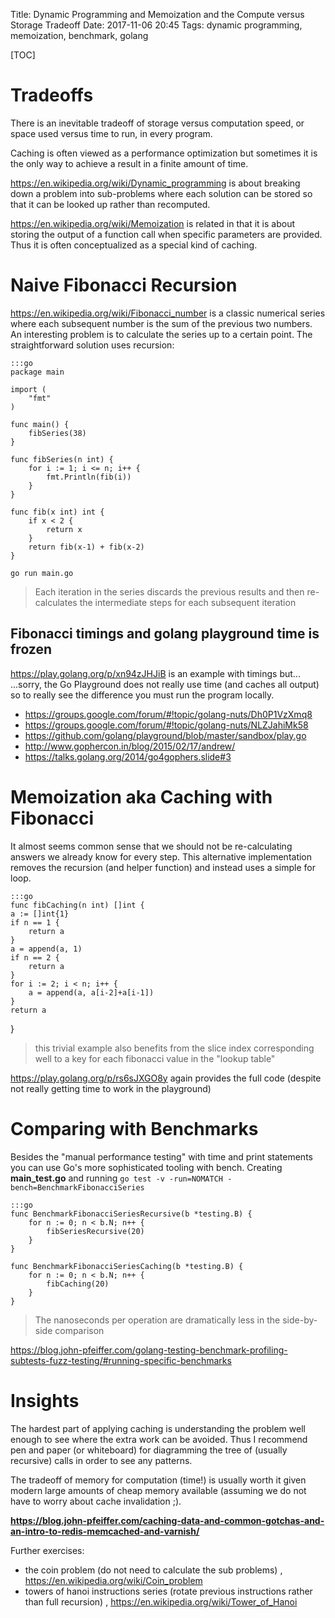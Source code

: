 Title: Dynamic Programming and Memoization and the Compute versus Storage Tradeoff
Date: 2017-11-06 20:45
Tags: dynamic programming, memoization, benchmark, golang

[TOC]

# Tradeoffs

There is an inevitable tradeoff of storage versus computation speed, or space used versus time to run, in every program.

Caching is often viewed as a performance optimization but sometimes it is the only way to achieve a result in a finite amount of time.

<https://en.wikipedia.org/wiki/Dynamic_programming> is about breaking down a problem into sub-problems where each solution can be stored so that it can be looked up rather than recomputed.

<https://en.wikipedia.org/wiki/Memoization> is related in that it is about storing the output of a function call when specific parameters are provided.
Thus it is often conceptualized as a special kind of caching.

# Naive Fibonacci Recursion

<https://en.wikipedia.org/wiki/Fibonacci_number> is a classic numerical series where each subsequent number is the sum of the previous two numbers.
An interesting problem is to calculate the series up to a certain point.  The straightforward solution uses recursion:

    :::go
    package main

    import (
        "fmt"
    )
    
    func main() {
        fibSeries(38)
    }
    
    func fibSeries(n int) {
        for i := 1; i <= n; i++ {
            fmt.Println(fib(i))
        }
    }
    
    func fib(x int) int {
        if x < 2 {
            return x
        }
        return fib(x-1) + fib(x-2)
    }

`go run main.go`

> Each iteration in the series discards the previous results and then re-calculates the intermediate steps for each subsequent iteration

## Fibonacci timings and golang playground time is frozen

<https://play.golang.org/p/xn94zJHJiB> is an example with timings but...
...sorry, the Go Playground does not really use time (and caches all output) so to really see the difference you must run the program locally.

- https://groups.google.com/forum/#!topic/golang-nuts/Dh0P1VzXmq8
- https://groups.google.com/forum/#!topic/golang-nuts/NLZJahiMk58
- https://github.com/golang/playground/blob/master/sandbox/play.go
- http://www.gophercon.in/blog/2015/02/17/andrew/
- https://talks.golang.org/2014/go4gophers.slide#3

# Memoization aka Caching with Fibonacci

It almost seems common sense that we should not be re-calculating answers we already know for every step.
This alternative implementation removes the recursion (and helper function) and instead uses a simple for loop.

    :::go
    func fibCaching(n int) []int {
    a := []int{1}
    if n == 1 {
        return a
    }
    a = append(a, 1)
    if n == 2 {
        return a
    }
    for i := 2; i < n; i++ {
        a = append(a, a[i-2]+a[i-1])
    }
    return a
}
> this trivial example also benefits from the slice index corresponding well to a key for each fibonacci value in the "lookup table"

<https://play.golang.org/p/rs6sJXGO8y> again provides the full code (despite not really getting time to work in the playground)

# Comparing with Benchmarks

Besides the "manual performance testing" with time and print statements you can use Go's more sophisticated tooling with bench.
Creating **main_test.go** and running `go test -v -run=NOMATCH -bench=BenchmarkFibonacciSeries`

    :::go
    func BenchmarkFibonacciSeriesRecursive(b *testing.B) {
        for n := 0; n < b.N; n++ {
            fibSeriesRecursive(20)
        }
    }
    
    func BenchmarkFibonacciSeriesCaching(b *testing.B) {
        for n := 0; n < b.N; n++ {
            fibCaching(20)
        }
    }
> The nanoseconds per operation are dramatically less in the side-by-side comparison

<https://blog.john-pfeiffer.com/golang-testing-benchmark-profiling-subtests-fuzz-testing/#running-specific-benchmarks>

# Insights
The hardest part of applying caching is understanding the problem well enough to see where the extra work can be avoided.
Thus I recommend pen and paper (or whiteboard) for diagramming the tree of (usually recursive) calls in order to see any patterns.

The tradeoff of memory for computation (time!) is usually worth it given modern large amounts of cheap memory available (assuming we do not have to worry about cache invalidation ;).

**<https://blog.john-pfeiffer.com/caching-data-and-common-gotchas-and-an-intro-to-redis-memcached-and-varnish/>**

Further exercises:

- the coin problem (do not need to calculate the sub problems) , <https://en.wikipedia.org/wiki/Coin_problem>
- towers of hanoi instructions series (rotate previous instructions rather than full recursion) , <https://en.wikipedia.org/wiki/Tower_of_Hanoi>

